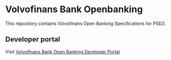 # Volvofinans Bank Openbanking

This repository contains Volvofinans Open Banking Specifications for PSD2.

## Developer portal

Visit [Volvofinans Bank Open Banking Developer Portal](https://dev.volvofinans.se)
